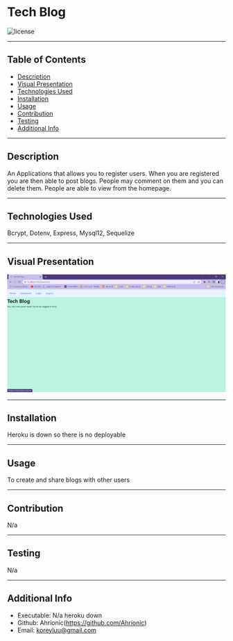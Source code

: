 # Tech Blog
  
  ![license](https://img.shields.io/badge/license-MIT-blue)
  ***
  ## Table of Contents
  - [Description](#description)
  - [Visual Presentation](#visual-presentation)
  - [Technologies Used](#technologies-used)
  - [Installation](#installation)
  - [Usage](#usage)
  - [Contribution](#contribution)
  - [Testing](#testing)
  - [Additional Info](#additional-info)
  ***
  ## Description
  An Applications that allows you to register users. When you are registered you are then able to post blogs. People may comment on them and you can delete them. People are able to view from the homepage.
  ***
  ## Technologies Used
  Bcrypt, Dotenv, Express, Mysql12, Sequelize
  ***
  ## Visual Presentation
  ![VisualPresentation](images/techblog.jpg)
  ***
  ## Installation
  Heroku is down so there is no deployable
  ***
  ## Usage
  To create and share blogs with other users
  ***
  ## Contribution
  N/a
  ***
  ## Testing
  N/a
  ***
  ## Additional Info
  - Executable: N/a heroku down
  - Github: Ahrionic(https://github.com/Ahrionic)
  - Email: koreyluu@gmail.com
